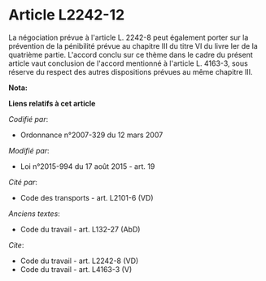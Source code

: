 # Article L2242-12

La négociation prévue à l'article L. 2242-8 peut également porter sur la prévention de la pénibilité prévue au chapitre III
du titre VI du livre Ier de la quatrième partie. L'accord conclu sur ce thème dans le cadre du présent article vaut
conclusion de l'accord mentionné à l'article L. 4163-3, sous réserve du respect des autres dispositions prévues au même
chapitre III.

**Nota:**



**Liens relatifs à cet article**

_Codifié par_:

  - Ordonnance n°2007-329 du 12 mars 2007

_Modifié par_:

  - Loi n°2015-994 du 17 août 2015 - art. 19

_Cité par_:

  - Code des transports - art. L2101-6 (VD)

_Anciens textes_:

  - Code du travail - art. L132-27 (AbD)

_Cite_:

  - Code du travail - art. L2242-8 (VD)
  - Code du travail - art. L4163-3 (V)
